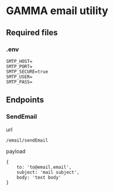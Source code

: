 # GAMMA email utility
## Required files
### .env
```
SMTP_HOST=
SMTP_PORT=
SMTP_SECURE=true
SMTP_USER=
SMTP_PASS=
```
## Endpoints
### SendEmail
url
```
/email/sendEmail
```
payload
```
{
    to: 'to@email.email',
    subject: 'mail subject',
    body: 'text body'
}
```